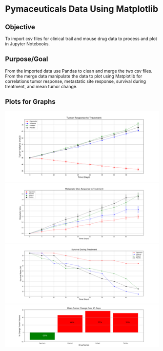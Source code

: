 # Pymaceuticals Data Using Matplotlib

## Objective 

To import csv files for clinical trail and mouse drug data to process and plot in Jupyter Notebooks.

## Purpose/Goal

From the imported data use Pandas to clean and merge the two csv files.  From the merge data manipulate the data to plot using Matplotlib for correlations tumor response, metastatic site response, survival during treatment, and mean tumor change.

## Plots for Graphs

<img src="https://github.com/ktung1189/Matplotlib/blob/master/Tumor%20Response%20to%20Treatment.png" alt='Tumor Reponse'>

<img src="https://github.com/ktung1189/Matplotlib/blob/master/Metastatic%20Sites%20Response%20to%20Treatment.png" alt='Metastatic site'>

<img src="https://github.com/ktung1189/Matplotlib/blob/master/Survival%20During%20Treatment.png" alt='Survival'>

<img src="https://github.com/ktung1189/Matplotlib/blob/master/Mean%20Tumor%20Change.png" alt='Mean Tumor Change'>
